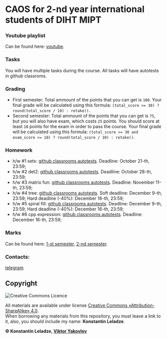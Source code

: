 # CAOS for 2-nd year international students of DIHT MIPT


### Youtube playlist
Can be found here: [youtube](https://www.youtube.com/playlist?list=PL85_gNEP3vgRtexq5fuq0BSrc3sV_6o_1).

### Tasks
You will have multiple tasks during the course. All tasks will have autotests in github classroms.

### Grading
+ First semester: Total ammount of the points that you can get is `100`. Your final grade will be calculated using this formula: `(total_score >= 30) ? round(total_score / 10) : retake()`.
+ Second semester: Total ammount of the points that you can get is `75`, but you will also have exam, which costs `25` points. You should score at least `10` points for the exam in order to pass the course. Your final grade will be calculated using this formula: `(total_score >= 30 and exam_score >= 10) ? round(total_score / 10) : retake()`.

### Homework
+ h/w #1 sets: [github classrooms autotests](https://classroom.github.com/a/4mZ6mppX). Deadline: October 21-th, 23:59;
+ h/w #2 det2: [github classrooms autotests](https://classroom.github.com/a/C3yZC7Hm). Deadline: October 28-th, 23:59;
+ h/w #3 matrix fun: [github classrooms autotests](https://classroom.github.com/a/-_1qo_tu). Deadline: November 11-th, 23:59;
+ h/w #4 tree: [github classrooms autotests](https://classroom.github.com/a/ye--z9tK). Soft deadline: December 9-th, 23:59; Hard deadline (-40%): December 16-th, 23:59;
+ h/w #5 spiral fill: [github classrooms autotests](https://classroom.github.com/a/iZxc-71K). Deadline: December 9-th, 23:59; Hard deadline (-40%): December 16-th, 23:59;
+ h/w #6 cpp expression: [github classrooms autotests](https://classroom.github.com/a/8xgWlV3G). Deadline: December 16-th, 23:59;

### Marks
Can be found here: [1-st semester](https://docs.google.com/spreadsheets/d/1Tgdwisz_XMZKl8V1fN_sbbZNGZV1ZJdvDhrT02vjiWs), [2-nd semester](https://docs.google.com/spreadsheets/d/1EiCgtpLBBbpxgMUO-nnZWvH66gPYAMjP5rds4FcNKTk).

### Contacts:
[telegram](https://t.me/konstantinleladze)


## Copyright

![Creative Commons Licence](https://i.creativecommons.org/l/by-sa/4.0/88x31.png)

All materials are available under license [Creative Commons «Attribution-ShareAlike» 4.0](http://creativecommons.org/licenses/by-sa/4.0/).\
When borrowing any materials from this repository, you must leave a link to it, also, you should include my name: **Konstantin Leladze**.

__© Konstantin Leladze, [Viktor Yakovlev](https://github.com/victor-yacovlev/mipt-diht-caos)__
